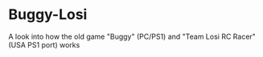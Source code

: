 # Buggy-Losi
A look into how the old game "Buggy" (PC/PS1) and "Team Losi RC Racer" (USA PS1 port) works
